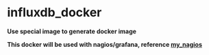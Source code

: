 # influxdb_docker

**Use special image to generate docker image**

**This docker will be used with nagios/grafana, reference [my_nagios](https://github.com/muyiziye/my_nagios)**
